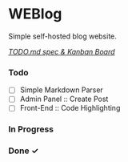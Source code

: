 # WEBlog

Simple self-hosted blog website.

<em>[TODO.md spec & Kanban Board](https://bit.ly/3fCwKfM)</em>

### Todo

- [ ] Simple Markdown Parser  
- [ ] Admin Panel :: Create Post  
- [ ] Front-End :: Code Highlighting  

### In Progress


### Done ✓



